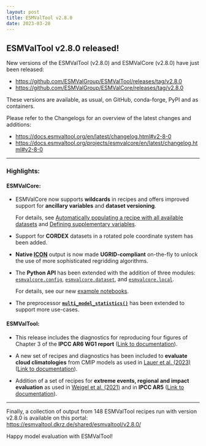```yaml
---
layout: post
title: ESMValTool v2.8.0
date: 2023-03-28
---
```


## ESMValTool v2.8.0 released!

New versions of the ESMValTool (v2.8.0) and ESMValCore (v2.8.0) have just been released:
-	https://github.com/ESMValGroup/ESMValTool/releases/tag/v2.8.0
-	https://github.com/ESMValGroup/ESMValCore/releases/tag/v2.8.0 

These versions are available, as usual, on GitHub, conda-forge, PyPI and as containers. 

Please refer to the Changelogs for an overview of the latest changes and additions:
-	https://docs.esmvaltool.org/en/latest/changelog.html#v2-8-0
-	https://docs.esmvaltool.org/projects/esmvalcore/en/latest/changelog.html#v2-8-0 

-------------------

### Highlights:
#### ESMValCore:

- ESMValCore now supports **wildcards** in recipes and offers improved support for
  **ancillary variables** and **dataset versioning**. 
   
  For details, see [Automatically populating a recipe with all available datasets](https://docs.esmvaltool.org/projects/esmvalcore/en/latest/recipe/overview.html#dataset-wildcards) and [Defining supplementary variables](https://docs.esmvaltool.org/projects/esmvalcore/en/latest/recipe/overview.html#supplementary-variables).

- Support for **CORDEX** datasets in a rotated pole coordinate system has been added.

- **Native [ICON](https://docs.esmvaltool.org/projects/esmvalcore/en/latest/quickstart/find_data.html#read-icon)** output is now made **UGRID-compliant**
  on-the-fly to unlock the use of more sophisticated regridding algorithms.
   
- The **Python API** has been extended with the addition of three modules: [`esmvalcore.config`](https://docs.esmvaltool.org/projects/esmvalcore/en/latest/api/esmvalcore.config.html#module-esmvalcore.config), [`esmvalcore.dataset`](https://docs.esmvaltool.org/projects/esmvalcore/en/latest/api/esmvalcore.dataset.html#module-esmvalcore.dataset), and [`esmvalcore.local`](https://docs.esmvaltool.org/projects/esmvalcore/en/latest/api/esmvalcore.local.html#module-esmvalcore.local). 
   
   For details, see our new [example notebooks](https://docs.esmvaltool.org/projects/esmvalcore/en/latest/example-notebooks.html).

- The preprocessor **[`multi_model_statistics()`](https://docs.esmvaltool.org/projects/esmvalcore/en/latest/recipe/preprocessor.html#multi-model-statistics)**
  has been extended to support more use-cases.
   
#### ESMValTool:

- This release includes the diagnostics for reproducing four figures of Chapter 3 of the **IPCC AR6 WG1 report**
  ([Link to documentation](https://docs.esmvaltool.org/en/latest/recipes/recipe_ipccwg1ar6ch3.html)).
   
-  A new set of recipes and diagnostics has been included to **evaluate cloud
   climatologies** from CMIP models as used in [Lauer et al. (2023)](https://doi.org/10.1175/JCLI-D-22-0181.1) ([Link to documentation](https://docs.esmvaltool.org/en/latest/recipes/recipe_clouds.html)).
   
-  Addition of a set of recipes for **extreme events, regional and impact 
   evaluation** as used in [Weigel et al. (2021)](https://doi.org/10.5194/gmd-14-3159-2021) and in **IPCC AR5**
   ([Link to documentation](https://docs.esmvaltool.org/en/latest/recipes/recipe_ipccwg1ar5ch9.html)).

-------------------

Finally, a collection of output from 148 ESMValTool recipes run with version v2.8.0 is available on this portal: https://esmvaltool.dkrz.de/shared/esmvaltool/v2.8.0/ 

Happy model evaluation with ESMValTool!
